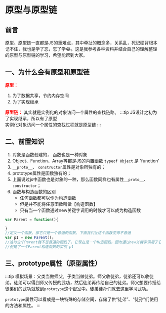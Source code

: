 # 原型与原型链
## 前言
原型、原型链一直都是JS的重难点，其中牵扯的概念多，关系乱，死记硬背根本记不住，我也是学了忘，忘了学😂。这是我参考各种资料并结合自己的理解整理的原型与原型链的学习，希望能帮到大家。
## 一、为什么会有原型和原型链
<font color="red"><b>原型：</b></font>
1. 为了数据共享，节约内存空间
2. 为了实现继承

<font color="red"><b>原型链：</b></font>
其实就是实例化的对象访问一个属性的查找链路。
:::tip
JS设计之初为了实现继承，所以有了原型<br/>
实例化对象访问一个属性的查找过程就是原型链
:::
## 二、前置知识
1. 对象是函数创建的， 函数也是一种对象
2. Object、Function、Array等都是JS的内置函数 `typeof Object` 是 'function'
3. `__proto__`、 `constructor`属性是对象所独有的；
4. prototype属性是函数独有的；
5. 上面说过js中函数也是对象的一种，那么函数同样也有属性`__proto__`、 `constructor`；
6. 函数与构造函数的区别
   - 任何函数都可以作为构造函数
   - 但是并不能将任意函数叫做【构造函数】
   - 只有当一个函数通过new关键字调用的时候才可以成为构造函数
```js
var Parent = function(){

}
//定义一个函数，那它只是一个普通的函数，下面我们让这个函数变得不普通
var p1 = new Parent();
//这时这个Parent就不是普通的函数了，它现在是一个构造函数。因为通过new关键字调用了它
//创建了一个Parent构造函数的实例 p1
```

## 三、prototype属性（原型属性）
:::tip
模拟场景：父类当做师父，子类当做徒弟。师父收徒弟，徒弟还可以收徒弟。徒弟可以得到师父传授的武功，然后徒弟再传给自己的徒弟。师父想要传授给徒弟们的武功就放到`prototype`这个密室中。徒弟徒孙们就去这里学习武功。

`prototype`属性可以看成是一块特殊的存储空间，存储了供“徒弟”、“徒孙”们使用的方法和属性。
:::
